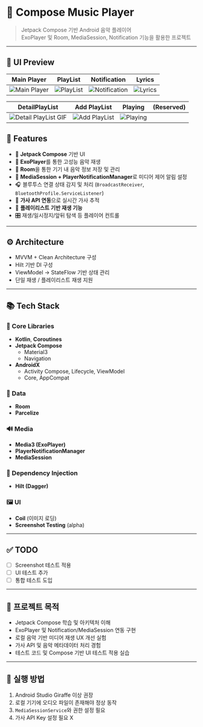 # 🎵 Compose Music Player

> Jetpack Compose 기반 Android 음악 플레이어  
> ExoPlayer 및 Room, MediaSession, Notification 기능을 활용한 프로젝트

---

## 📸 UI Preview

| Main Player | PlayList | Notification | Lyrics |
|-------------|----------------|---------------|--------|
| ![Main Player](https://github.com/user-attachments/assets/a2c27510-57d8-45bd-ba4f-1cdd2f031f52) | ![PlayList](https://github.com/user-attachments/assets/deb1d1bf-87b2-4c2c-a42e-2fdbe4c3e273) | ![Notification](https://github.com/user-attachments/assets/3201c893-4e38-4b95-b803-d31e1027a38b) | ![Lyrics](https://github.com/user-attachments/assets/e9e160ba-ab0c-4309-8d80-8757c06975be) |

| DetailPlayList | Add PlayList | Playing | (Reserved) |
|----------|-----------|-----------|------------|
| ![Detail PlayList GIF](https://github.com/user-attachments/assets/d3232673-1fdc-4a9f-a528-cb11bc2e77ca) | ![Add PlayList](https://github.com/user-attachments/assets/eb4b50ce-ef34-41c7-b7f4-1a77b843327d) | ![Playing](https://github.com/user-attachments/assets/c8801681-c65f-4a8e-8476-448cfdca47cd) |   |

## 🧩 Features

- 🎼 **Jetpack Compose** 기반 UI
- 🎵 **ExoPlayer**를 통한 고성능 음악 재생
- 💽 **Room**을 통한 기기 내 음악 정보 저장 및 관리
- 📲 **MediaSession + PlayerNotificationManager**로 미디어 제어 알림 설정
- 🎧 블루투스 연결 상태 감지 및 처리 (`BroadcastReceiver`, `BluetoothProfile.ServiceListener`)
- 📝 **가사 API 연동**으로 실시간 가사 추적
- 📁 **플레이리스트 기반 재생 기능**
- 🎛️ 재생/일시정지/앞뒤 탐색 등 플레이어 컨트롤

---

## ⚙️ Architecture

- MVVM + Clean Architecture 구성
- Hilt 기반 DI 구성
- ViewModel → StateFlow 기반 상태 관리
- 단일 재생 / 플레이리스트 재생 지원

---

## 📚 Tech Stack

### 🔧 Core Libraries
- **Kotlin**, **Coroutines**
- **Jetpack Compose**
    - Material3
    - Navigation
- **AndroidX**
    - Activity Compose, Lifecycle, ViewModel
    - Core, AppCompat

### 💾 Data
- **Room**
- **Parcelize**

### 🔊 Media
- **Media3 (ExoPlayer)**
- **PlayerNotificationManager**
- **MediaSession**

### 💉 Dependency Injection
- **Hilt (Dagger)**

### 🖼️ UI
- **Coil** (이미지 로딩)
- **Screenshot Testing** (alpha)

---

## ✅ TODO

- [ ] Screenshot 테스트 적용
- [ ] UI 테스트 추가
- [ ] 통합 테스트 도입

---

## 📂 프로젝트 목적

- Jetpack Compose 학습 및 아키텍처 이해
- ExoPlayer 및 Notification/MediaSession 연동 구현
- 로컬 음악 기반 미디어 재생 UX 개선 실험
- 가사 API 및 음악 메타데이터 처리 경험
- 테스트 코드 및 Compose 기반 UI 테스트 적용 실습

---

## 🧪 실행 방법

1. Android Studio Giraffe 이상 권장
2. 로컬 기기에 오디오 파일이 존재해야 정상 동작
3. `MediaSessionService`와 권한 설정 필요
4. 가사 API Key 설정 필요 X
